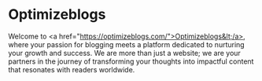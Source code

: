 # Optimizeblogs
Welcome to &lt;a href="https://optimizeblogs.com/">Optimizeblogs&lt;/a>, where your passion for blogging meets a platform dedicated to nurturing your growth and success. We are more than just a website; we are your partners in the journey of transforming your thoughts into impactful content that resonates with readers worldwide.
